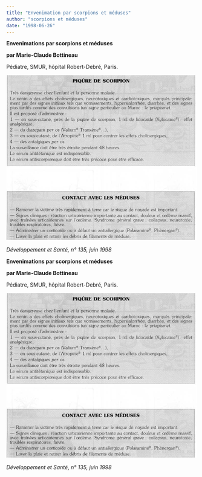 ```yaml
---
title: "Envenimation par scorpions et méduses"
author: "scorpions et méduses"
date: "1998-06-26"
---
```


**Envenimations par scorpions et méduses**

**par Marie-Claude Bottineau**

Pédiatre, SMUR, hôpital Robert-Debré, Paris.

![](i784-1.jpg)


_Développement et Santé, n° 135, juin 1998_

**Envenimations par scorpions et méduses**

**par Marie-Claude Bottineau**

Pédiatre, SMUR, hôpital Robert-Debré, Paris.

![](i784-1.jpg)


_Développement et Santé, n° 135, juin 1998_
